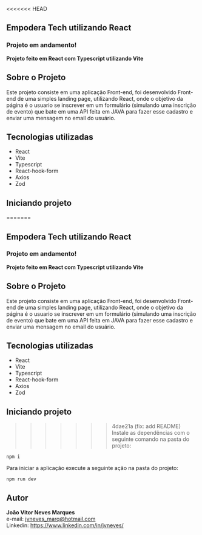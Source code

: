 <<<<<<< HEAD

## Empodera Tech utilizando React

### Projeto em andamento!
**Projeto feito em React com Typescript utilizando Vite**

## Sobre o Projeto
Este projeto consiste em uma aplicação Front-end, foi desenvolvido Front-end de uma simples landing page, utilizando React, onde o objetivo da página é o usuario se inscrever em um formulário (simulando uma inscrição de evento) que bate em uma API feita em JAVA para fazer esse cadastro e enviar uma mensagem no email do usuário.
<br>



## Tecnologias utilizadas

 - React
 - Vite
 - Typescript
 - React-hook-form
 - Axios
 - Zod


## Iniciando projeto
=======
## Empodera Tech utilizando React

### Projeto em andamento!

**Projeto feito em React com Typescript utilizando Vite**

## Sobre o Projeto

Este projeto consiste em uma aplicação Front-end, foi desenvolvido Front-end de uma simples landing page, utilizando React, onde o objetivo da página é o usuario se inscrever em um formulário (simulando uma inscrição de evento) que bate em uma API feita em JAVA para fazer esse cadastro e enviar uma mensagem no email do usuário.
<br>

## Tecnologias utilizadas

- React
- Vite
- Typescript
- React-hook-form
- Axios
- Zod

## Iniciando projeto

>>>>>>> 4dae21a (fix: add README)
Instale as dependências com o seguinte comando na pasta do projeto:

    npm i

Para iniciar a aplicação execute a seguinte ação na pasta do projeto:

    npm run dev

## Autor

**João Vitor Neves Marques** <br>
e-mail: jvneves_marq@hotmail.com <br>
Linkedin: https://www.linkedin.com/in/jvneves/
